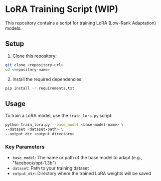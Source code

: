 # LoRA Training Script (WIP)

This repository contains a script for training LoRA (Low-Rank Adaptation) models.

## Setup

1. Clone this repository:
```bash
git clone <repository-url>
cd <repository-name>
```


2. Install the required dependencies:
```bash
pip install -r requirements.txt
```

## Usage

To train a LoRA model, use the `train_lora.py` script:
```bash
python train_lora.py --base_model <base-model-name> \
--dataset <dataset-path> \
--output_dir <output-directory>
```

### Key Parameters

- `base_model`: The name or path of the base model to adapt (e.g., "facebook/opt-1.3b")
- `dataset`: Path to your training dataset
- `output_dir`: Directory where the trained LoRA weights will be saved

